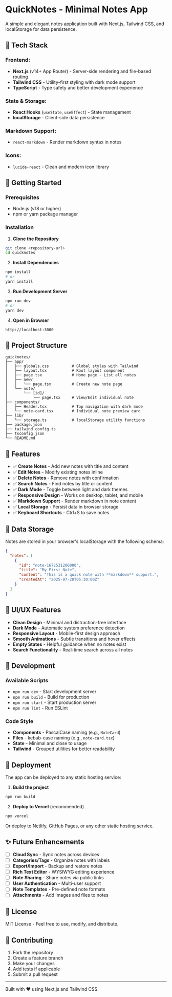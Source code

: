 # QuickNotes - Minimal Notes App

A simple and elegant notes application built with Next.js, Tailwind CSS, and localStorage for data persistence.

## 🧰 Tech Stack

### Frontend:
- **Next.js** (v14+ App Router) - Server-side rendering and file-based routing
- **Tailwind CSS** - Utility-first styling with dark mode support
- **TypeScript** - Type safety and better development experience

### State & Storage:
- **React Hooks** (`useState`, `useEffect`) - State management
- **localStorage** - Client-side data persistence

### Markdown Support:
- `react-markdown` - Render markdown syntax in notes

### Icons:
- `lucide-react` - Clean and modern icon library

## 🚀 Getting Started

### Prerequisites
- Node.js (v18 or higher)
- npm or yarn package manager

### Installation

1. **Clone the Repository**
```bash
git clone <repository-url>
cd quicknotes
```

2. **Install Dependencies**
```bash
npm install
# or
yarn install
```

3. **Run Development Server**
```bash
npm run dev
# or
yarn dev
```

4. **Open in Browser**
```
http://localhost:3000
```

## 📁 Project Structure

```
quicknotes/
├── app/
│   ├── globals.css          # Global styles with Tailwind
│   ├── layout.tsx           # Root layout component
│   ├── page.tsx             # Home page - List all notes
│   ├── new/
│   │   └── page.tsx         # Create new note page
│   └── note/
│       └── [id]/
│           └── page.tsx     # View/Edit individual note
├── components/
│   ├── Header.tsx           # Top navigation with dark mode
│   └── note-card.tsx        # Individual note preview card
├── lib/
│   └── storage.ts           # localStorage utility functions
├── package.json
├── tailwind.config.ts
├── tsconfig.json
└── README.md
```

## 🧠 Features

- ✅ **Create Notes** - Add new notes with title and content
- ✅ **Edit Notes** - Modify existing notes inline
- ✅ **Delete Notes** - Remove notes with confirmation
- ✅ **Search Notes** - Find notes by title or content
- ✅ **Dark Mode** - Toggle between light and dark themes
- ✅ **Responsive Design** - Works on desktop, tablet, and mobile
- ✅ **Markdown Support** - Render markdown in note content
- ✅ **Local Storage** - Persist data in browser storage
- ✅ **Keyboard Shortcuts** - Ctrl+S to save notes

## 💾 Data Storage

Notes are stored in your browser's localStorage with the following schema:

```json
{
  "notes": [
    {
      "id": "note-1672531200000",
      "title": "My First Note",
      "content": "This is a quick note with **markdown** support.",
      "createdAt": "2025-07-28T05:30:00Z"
    }
  ]
}
```

## 🎨 UI/UX Features

- **Clean Design** - Minimal and distraction-free interface
- **Dark Mode** - Automatic system preference detection
- **Responsive Layout** - Mobile-first design approach
- **Smooth Animations** - Subtle transitions and hover effects
- **Empty States** - Helpful guidance when no notes exist
- **Search Functionality** - Real-time search across all notes

## 🔧 Development

### Available Scripts

- `npm run dev` - Start development server
- `npm run build` - Build for production
- `npm run start` - Start production server
- `npm run lint` - Run ESLint

### Code Style

- **Components** - PascalCase naming (e.g., `NoteCard`)
- **Files** - kebab-case naming (e.g., `note-card.tsx`)
- **State** - Minimal and close to usage
- **Tailwind** - Grouped utilities for better readability

## 🚀 Deployment

The app can be deployed to any static hosting service:

1. **Build the project**
```bash
npm run build
```

2. **Deploy to Vercel** (recommended)
```bash
npx vercel
```

Or deploy to Netlify, GitHub Pages, or any other static hosting service.

## ✨ Future Enhancements

- [ ] **Cloud Sync** - Sync notes across devices
- [ ] **Categories/Tags** - Organize notes with labels
- [ ] **Export/Import** - Backup and restore notes
- [ ] **Rich Text Editor** - WYSIWYG editing experience
- [ ] **Note Sharing** - Share notes via public links
- [ ] **User Authentication** - Multi-user support
- [ ] **Note Templates** - Pre-defined note formats
- [ ] **Attachments** - Add images and files to notes

## 📜 License

MIT License - Feel free to use, modify, and distribute.

## 🤝 Contributing

1. Fork the repository
2. Create a feature branch
3. Make your changes
4. Add tests if applicable
5. Submit a pull request

---

Built with ❤️ using Next.js and Tailwind CSS

